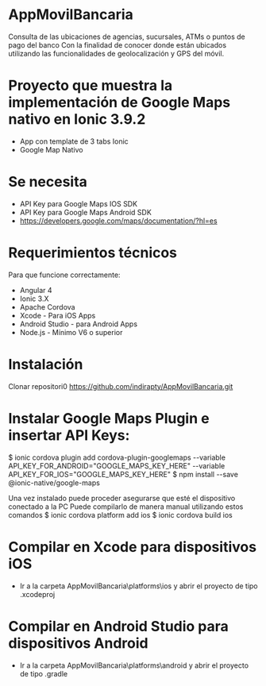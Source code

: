 # AppMovilBancaria
Consulta de las ubicaciones de agencias, sucursales, ATMs o puntos de pago del banco Con la finalidad de conocer donde están ubicados utilizando las funcionalidades de geolocalización y GPS del móvil.

# Proyecto que muestra la implementación de Google Maps nativo en Ionic 3.9.2
* App con template de 3 tabs Ionic
* Google Map Nativo

# Se necesita 
* API Key para Google Maps IOS SDK
* API Key para Google Maps Android SDK 
* https://developers.google.com/maps/documentation/?hl=es

# Requerimientos técnicos
Para que funcione correctamente:
* Angular 4 
* Ionic 3.X
* Apache Cordova 
* Xcode - Para iOS Apps
* Android Studio - para Android Apps
* Node.js - Mínimo V6 o superior

# Instalación
Clonar repositori0 https://github.com/indirapty/AppMovilBancaria.git

# Instalar Google Maps Plugin e insertar API Keys:
$ ionic cordova plugin add cordova-plugin-googlemaps --variable API_KEY_FOR_ANDROID="GOOGLE_MAPS_KEY_HERE" --variable API_KEY_FOR_IOS="GOOGLE_MAPS_KEY_HERE"
$ npm install --save @ionic-native/google-maps

Una vez instalado puede proceder asegurarse que esté el dispositivo conectado a la PC
Puede compilarlo de manera manual utilizando estos comandos 
$ ionic cordova platform add ios
$ ionic cordova build ios

# Compilar en Xcode para dispositivos iOS
* Ir a la carpeta AppMovilBancaria\platforms\ios y abrir el proyecto de tipo .xcodeproj

# Compilar en Android Studio para dispositivos Android
* Ir a la carpeta AppMovilBancaria\platforms\android y abrir el proyecto de tipo .gradle


